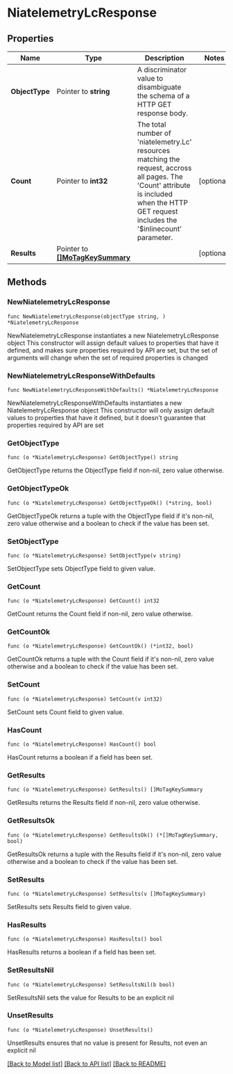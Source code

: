 # NiatelemetryLcResponse

## Properties

Name | Type | Description | Notes
------------ | ------------- | ------------- | -------------
**ObjectType** | Pointer to **string** | A discriminator value to disambiguate the schema of a HTTP GET response body. | 
**Count** | Pointer to **int32** | The total number of &#39;niatelemetry.Lc&#39; resources matching the request, accross all pages. The &#39;Count&#39; attribute is included when the HTTP GET request includes the &#39;$inlinecount&#39; parameter. | [optional] 
**Results** | Pointer to [**[]MoTagKeySummary**](mo.TagKeySummary.md) |  | [optional] 

## Methods

### NewNiatelemetryLcResponse

`func NewNiatelemetryLcResponse(objectType string, ) *NiatelemetryLcResponse`

NewNiatelemetryLcResponse instantiates a new NiatelemetryLcResponse object
This constructor will assign default values to properties that have it defined,
and makes sure properties required by API are set, but the set of arguments
will change when the set of required properties is changed

### NewNiatelemetryLcResponseWithDefaults

`func NewNiatelemetryLcResponseWithDefaults() *NiatelemetryLcResponse`

NewNiatelemetryLcResponseWithDefaults instantiates a new NiatelemetryLcResponse object
This constructor will only assign default values to properties that have it defined,
but it doesn't guarantee that properties required by API are set

### GetObjectType

`func (o *NiatelemetryLcResponse) GetObjectType() string`

GetObjectType returns the ObjectType field if non-nil, zero value otherwise.

### GetObjectTypeOk

`func (o *NiatelemetryLcResponse) GetObjectTypeOk() (*string, bool)`

GetObjectTypeOk returns a tuple with the ObjectType field if it's non-nil, zero value otherwise
and a boolean to check if the value has been set.

### SetObjectType

`func (o *NiatelemetryLcResponse) SetObjectType(v string)`

SetObjectType sets ObjectType field to given value.


### GetCount

`func (o *NiatelemetryLcResponse) GetCount() int32`

GetCount returns the Count field if non-nil, zero value otherwise.

### GetCountOk

`func (o *NiatelemetryLcResponse) GetCountOk() (*int32, bool)`

GetCountOk returns a tuple with the Count field if it's non-nil, zero value otherwise
and a boolean to check if the value has been set.

### SetCount

`func (o *NiatelemetryLcResponse) SetCount(v int32)`

SetCount sets Count field to given value.

### HasCount

`func (o *NiatelemetryLcResponse) HasCount() bool`

HasCount returns a boolean if a field has been set.

### GetResults

`func (o *NiatelemetryLcResponse) GetResults() []MoTagKeySummary`

GetResults returns the Results field if non-nil, zero value otherwise.

### GetResultsOk

`func (o *NiatelemetryLcResponse) GetResultsOk() (*[]MoTagKeySummary, bool)`

GetResultsOk returns a tuple with the Results field if it's non-nil, zero value otherwise
and a boolean to check if the value has been set.

### SetResults

`func (o *NiatelemetryLcResponse) SetResults(v []MoTagKeySummary)`

SetResults sets Results field to given value.

### HasResults

`func (o *NiatelemetryLcResponse) HasResults() bool`

HasResults returns a boolean if a field has been set.

### SetResultsNil

`func (o *NiatelemetryLcResponse) SetResultsNil(b bool)`

 SetResultsNil sets the value for Results to be an explicit nil

### UnsetResults
`func (o *NiatelemetryLcResponse) UnsetResults()`

UnsetResults ensures that no value is present for Results, not even an explicit nil

[[Back to Model list]](../README.md#documentation-for-models) [[Back to API list]](../README.md#documentation-for-api-endpoints) [[Back to README]](../README.md)


